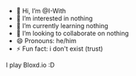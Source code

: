 - 👋 Hi, I’m @I-With
- 👀 I’m interested in nothing
- 🌱 I’m currently learning nothing
- 💞️ I’m looking to collaborate on nothing
- 😄 Pronouns: he/him
- ⚡ Fun fact: i don't exist (trust)

I play Bloxd.io :D
